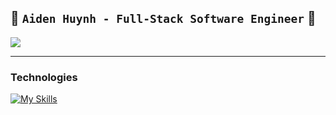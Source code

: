 ## 🌊 `Aiden Huynh - Full-Stack Software Engineer` 🚀



<a href="https://www.linkedin.com/in/aiden-huynh/"/><img src="https://img.shields.io/badge/LinkedIn-0077B5?style=for-the-badge&logo=linkedin&logoColor=white" /></a>

---
### Technologies
[![My Skills](https://skills.thijs.gg/icons?i=ts,js,html,css,tailwind,angular,react,nextjs,svelte,nodejs,mongodb,postgres&theme=dark)](https://skills.thijs.gg)

